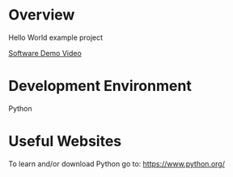 # Overview

Hello World example project


[Software Demo Video](http://youtube.link.goes.here)

# Development Environment

Python

# Useful Websites

To learn and/or download Python go to: https://www.python.org/
